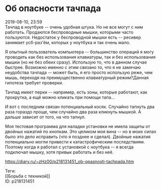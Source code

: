 Об опасности тачпада
=====================

   
 2019-08-10, 23:59   
  Тачпад в ноутбуке -- очень удобная штука. Но не все могут с ним работать. Продаются беспроводные мышки, которыми часто пользуются. Недостаток у беспроводной мышки есть -- ресивер занимает усб-раз'ём, которых у ноутбука и так очень мало.   
   
 Я опытный пользователь компьютера -- большинство операций я могу проводить как без использования клавиатуры, так и без использования мышки (но не без обеих сразу). Использую то, что в данном случае быстрее. Возможно именно с этим связано то, что я не замечаю неудобства тачпада -- может быть, я его просто использую реже, чем мышь, переходя на преимущественно клавиатурный режим?Данная гипотеза требует проверки.   
   
 Тачпад имеет перки -- например, есть зоны, которые работают, как прокрутка, а ещё можно кликать при помощи тапа...   
   
 И вот с последним связан потенциальный косяк. Случайно тапнуть два раза гораздо проще, чем случайно два раза кликнуть мышкой. А дальше зависит от того, на что тапнул.   
   
 Моя тестовая программа для наладки установки не имела защиты от двойных нажатий по кнопкам. Это целиком моя вина -- но в моих силах было это дело исправить (что я позднее и сделал). Двойные нажатия потенциально могли привести к катастрофическим последствиям. Поэтому когда я работал с установкой с ноутбука -- я всегда подключал мышку, хотя привык работать и без неё.   
    
 <https://diary.ru/~zHz00/p218131451_ob-opasnosti-tachpada.htm>   
   
 Теги:   
 [[Борьба с техникой]]   
 ID: p218131451